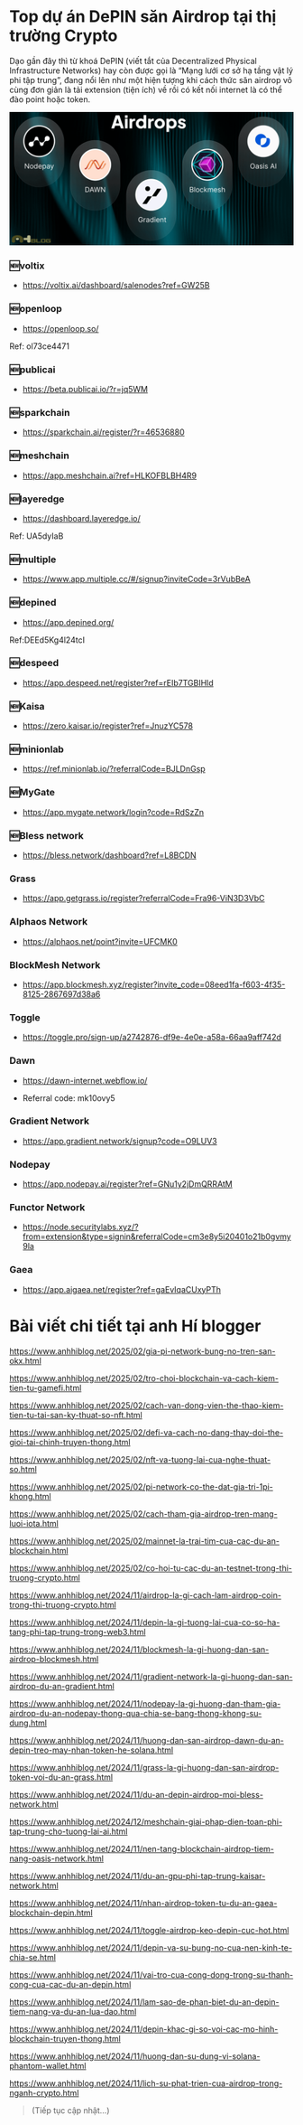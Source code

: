 # Top dự án DePIN săn Airdrop tại thị trường Crypto
Dạo gần đây thì từ khoá DePIN (viết tắt của Decentralized Physical Infrastructure Networks) hay còn được gọi là “Mạng lưới cơ sở hạ tầng vật lý phi tập trung”, đang nổi lên như một hiện tượng khi cách thức săn airdrop vô cùng đơn giản là tải extension (tiện ích) về rồi có kết nối internet là có thể đào point hoặc token.

![DePIN.png](https://github.com/anhhiblog/ahi/blob/main/image/DePIN.png)

### 🆕voltix

* https://voltix.ai/dashboard/salenodes?ref=GW25B

### 🆕openloop

* https://openloop.so/

Ref: ol73ce4471

### 🆕publicai

* https://beta.publicai.io/?r=jq5WM

### 🆕sparkchain

* https://sparkchain.ai/register/?r=46536880

### 🆕meshchain

* https://app.meshchain.ai?ref=HLKOFBLBH4R9

### 🆕layeredge

* https://dashboard.layeredge.io/

Ref: UA5dyIaB

### 🆕multiple

* https://www.app.multiple.cc/#/signup?inviteCode=3rVubBeA

### 🆕depined

* https://app.depined.org/

Ref:DEEd5Kg4l24tcI

### 🆕despeed

* https://app.despeed.net/register?ref=rEIb7TGBIHld

### 🆕Kaisa

* https://zero.kaisar.io/register?ref=JnuzYC578

### 🆕minionlab

* https://ref.minionlab.io/?referralCode=BJLDnGsp

### 🆕MyGate

* https://app.mygate.network/login?code=RdSzZn

### 🆕Bless network

* https://bless.network/dashboard?ref=L8BCDN

### Grass

* https://app.getgrass.io/register?referralCode=Fra96-ViN3D3VbC

### Alphaos Network

* https://alphaos.net/point?invite=UFCMK0

### BlockMesh Network

* https://app.blockmesh.xyz/register?invite_code=08eed1fa-f603-4f35-8125-2867697d38a6

### Toggle

* https://toggle.pro/sign-up/a2742876-df9e-4e0e-a58a-66aa9aff742d

### Dawn

* https://dawn-internet.webflow.io/

* Referral code: mk10ovy5

### Gradient Network

* https://app.gradient.network/signup?code=O9LUV3

### Nodepay

* https://app.nodepay.ai/register?ref=GNu1y2jDmQRRAtM

### Functor Network

* https://node.securitylabs.xyz/?from=extension&type=signin&referralCode=cm3e8y5i20401o21b0gvmy9la

### Gaea

* https://app.aigaea.net/register?ref=gaEvIqaCUxyPTh

# Bài viết chi tiết tại anh Hí blogger
https://www.anhhiblog.net/2025/02/gia-pi-network-bung-no-tren-san-okx.html

https://www.anhhiblog.net/2025/02/tro-choi-blockchain-va-cach-kiem-tien-tu-gamefi.html

https://www.anhhiblog.net/2025/02/cach-van-dong-vien-the-thao-kiem-tien-tu-tai-san-ky-thuat-so-nft.html

https://www.anhhiblog.net/2025/02/defi-va-cach-no-dang-thay-doi-the-gioi-tai-chinh-truyen-thong.html

https://www.anhhiblog.net/2025/02/nft-va-tuong-lai-cua-nghe-thuat-so.html

https://www.anhhiblog.net/2025/02/pi-network-co-the-dat-gia-tri-1pi-khong.html

https://www.anhhiblog.net/2025/02/cach-tham-gia-airdrop-tren-mang-luoi-iota.html

https://www.anhhiblog.net/2025/02/mainnet-la-trai-tim-cua-cac-du-an-blockchain.html

https://www.anhhiblog.net/2025/02/co-hoi-tu-cac-du-an-testnet-trong-thi-truong-crypto.html

https://www.anhhiblog.net/2024/11/airdrop-la-gi-cach-lam-airdrop-coin-trong-thi-truong-crypto.html

https://www.anhhiblog.net/2024/11/depin-la-gi-tuong-lai-cua-co-so-ha-tang-phi-tap-trung-trong-web3.html

https://www.anhhiblog.net/2024/11/blockmesh-la-gi-huong-dan-san-airdrop-blockmesh.html

https://www.anhhiblog.net/2024/11/gradient-network-la-gi-huong-dan-san-airdrop-du-an-gradient.html

https://www.anhhiblog.net/2024/11/nodepay-la-gi-huong-dan-tham-gia-airdrop-du-an-nodepay-thong-qua-chia-se-bang-thong-khong-su-dung.html

https://www.anhhiblog.net/2024/11/huong-dan-san-airdrop-dawn-du-an-depin-treo-may-nhan-token-he-solana.html

https://www.anhhiblog.net/2024/11/grass-la-gi-huong-dan-san-airdrop-token-voi-du-an-grass.html

https://www.anhhiblog.net/2024/11/du-an-depin-airdrop-moi-bless-network.html

https://www.anhhiblog.net/2024/12/meshchain-giai-phap-dien-toan-phi-tap-trung-cho-tuong-lai-ai.html

https://www.anhhiblog.net/2024/11/nen-tang-blockchain-airdrop-tiem-nang-oasis-network.html

https://www.anhhiblog.net/2024/11/du-an-gpu-phi-tap-trung-kaisar-network.html

https://www.anhhiblog.net/2024/11/nhan-airdrop-token-tu-du-an-gaea-blockchain-depin.html

https://www.anhhiblog.net/2024/11/toggle-airdrop-keo-depin-cuc-hot.html

https://www.anhhiblog.net/2024/11/depin-va-su-bung-no-cua-nen-kinh-te-chia-se.html

https://www.anhhiblog.net/2024/11/vai-tro-cua-cong-dong-trong-su-thanh-cong-cua-cac-du-an-depin.html

https://www.anhhiblog.net/2024/11/lam-sao-de-phan-biet-du-an-depin-tiem-nang-va-du-an-lua-dao.html

https://www.anhhiblog.net/2024/11/depin-khac-gi-so-voi-cac-mo-hinh-blockchain-truyen-thong.html

https://www.anhhiblog.net/2024/11/huong-dan-su-dung-vi-solana-phantom-wallet.html

https://www.anhhiblog.net/2024/11/lich-su-phat-trien-cua-airdrop-trong-nganh-crypto.html

> (Tiếp tục cập nhật...)
